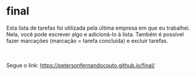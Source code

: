 # final
Esta lista de tarefas foi utilizada pela última empresa em que eu trabalhei. Nela, você pode escrever algo e adicioná-lo à lista. Também é possível fazer marcações (marcação = tarefa concluída) e excluir tarefas.

<br><br>
Segue o link:
https://petersonfernandocouto.github.io/final/
